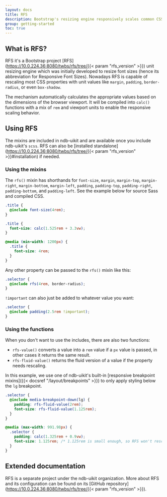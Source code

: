 ```yaml
---
layout: docs
title: RFS
description: Bootstrap's resizing engine responsively scales common CSS properties to better utilize available space across viewports and devices.
group: getting-started
toc: true
---
```


## What is RFS?

RFS it's a Bootstrap project [RFS](https://10.0.224.36:8080/twbs/rfs/tree/{{< param "rfs_version" >}}) unit resizing engine which was initially developed to resize font sizes (hence its abbreviation for Responsive Font Sizes). Nowadays RFS is capable of rescaling most CSS properties with unit values like `margin`, `padding`, `border-radius`, or even `box-shadow`.

The mechanism automatically calculates the appropriate values based on the dimensions of the browser viewport. It will be compiled into `calc()` functions with a mix of `rem` and viewport units to enable the responsive scaling behavior.

## Using RFS

The mixins are included in ndb-uikit and are available once you include ndb-uikit's `scss`. RFS can also be [installed standalone](https://10.0.224.36:8080/twbs/rfs/tree/{{< param "rfs_version" >}}#installation) if needed.

### Using the mixins

The `rfs()` mixin has shorthands for `font-size`, `margin`, `margin-top`, `margin-right`, `margin-bottom`, `margin-left`, `padding`, `padding-top`, `padding-right`, `padding-bottom`, and `padding-left`. See the example below for source Sass and compiled CSS.

```scss
.title {
  @include font-size(4rem);
}
```

```css
.title {
  font-size: calc(1.525rem + 3.3vw);
}

@media (min-width: 1200px) {
  .title {
    font-size: 4rem;
  }
}
```

Any other property can be passed to the `rfs()` mixin like this:

```scss
.selector {
  @include rfs(4rem, border-radius);
}
```

`!important` can also just be added to whatever value you want:

```scss
.selector {
  @include padding(2.5rem !important);
}
```

### Using the functions

When you don't want to use the includes, there are also two functions:

- `rfs-value()` converts a value into a `rem` value if a `px` value is passed, in other cases it returns the same result.
- `rfs-fluid-value()` returns the fluid version of a value if the property needs rescaling.

In this example, we use one of ndb-uikit's built-in [responsive breakpoint mixins]({{< docsref "/layout/breakpoints" >}}) to only apply styling below the `lg` breakpoint.

```scss
.selector {
  @include media-breakpoint-down(lg) {
    padding: rfs-fluid-value(2rem);
    font-size: rfs-fluid-value(1.125rem);
  }
}
```

```css
@media (max-width: 991.98px) {
  .selector {
    padding: calc(1.325rem + 0.9vw);
    font-size: 1.125rem; /* 1.125rem is small enough, so RFS won't rescale this */
  }
}
```

## Extended documentation

RFS is a separate project under the ndb-uikit organization. More about RFS and its configuration can be found on its [GitHub repository](https://10.0.224.36:8080/twbs/rfs/tree/{{< param "rfs_version" >}}).
